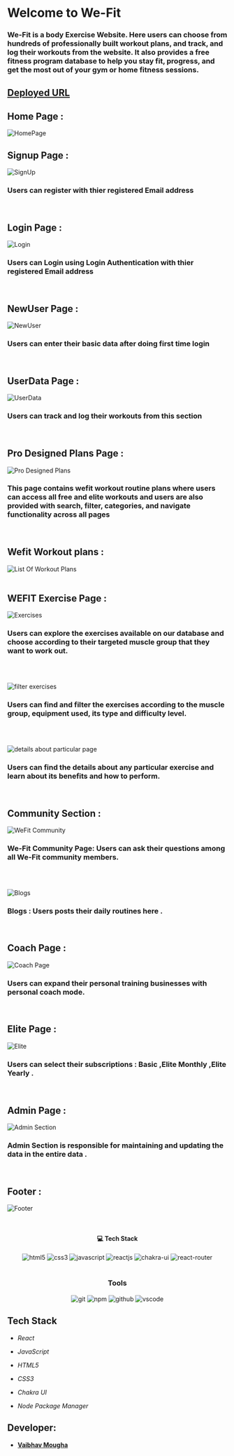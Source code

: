 # Welcome to We-Fit
<h3>We-Fit is a body Exercise Website. Here users can choose from hundreds of professionally built workout plans, and track, and log their workouts from the website. It also provides a free fitness program database to help you stay fit, progress, and get the most out of your gym or home fitness sessions.</h3>

## [Deployed URL]( https://musical-empanada-c1e457.netlify.app/)


## Home Page :
![HomePage](https://user-images.githubusercontent.com/107460451/208408783-727567a5-b1e5-464c-b0a2-10878e24f8a0.jpg)
<br/>


## Signup Page :
![SignUp](https://user-images.githubusercontent.com/107460451/209069411-dd623b3b-2cff-491b-b175-3a9e876ba71d.jpg)
<br/>
<h3>Users can register with thier registered Email address</h3>
<br/>


## Login Page :
![Login](https://user-images.githubusercontent.com/107460451/209070192-95b85dd2-ed8c-4028-b1c4-1f01e021a4f0.jpg)
<br/>
<h3>Users can Login using Login Authentication with thier registered Email address</h3>
<br/>


## NewUser Page :
![NewUser](https://user-images.githubusercontent.com/107460451/209074425-aaddff01-b525-425d-867a-74712251cae7.jpg)
<br/>
<h3>Users can enter their basic data after doing first time login</h3>
<br/>


## UserData Page :
![UserData](https://user-images.githubusercontent.com/107460451/209074970-5ae16ba9-8892-4578-b89c-9ec9f3994f1e.jpg)
<br/>
<h3>Users can track and log their workouts from this section</h3>
<br/>


## Pro Designed Plans Page :
![Pro Designed Plans](https://user-images.githubusercontent.com/107460451/209076140-3d82a354-ae4c-4786-8e34-008e8b969971.jpeg)
<br/>
<h3>This page contains wefit workout routine plans where users can access all free and elite workouts and users are also provided with search, filter, categories, and navigate functionality across all pages</h3>
<br/>


## Wefit Workout plans :
![List Of Workout Plans](https://user-images.githubusercontent.com/107460451/209076894-8f786b60-6cc5-48f8-933a-61698b92a11a.jpeg)
<br/>
<br/>


## WEFIT Exercise Page :
![Exercises](https://user-images.githubusercontent.com/107460451/209078342-571dbe51-94e5-44ad-8947-c249fd8db7fa.jpeg)
<br/>
<h3>Users can explore the exercises available on our database and choose according to their targeted muscle group that they want to work out.</h3>
<br/>
<br.>

##
![filter exercises](https://user-images.githubusercontent.com/107460451/209078496-753a7157-0cce-40d5-9a1e-d9a5554e1192.jpeg)
<br/>
<h3>Users can find and filter the exercises according to the muscle group, equipment used, its type and difficulty level.</h3>
<br/>

##
![details about particular page](https://user-images.githubusercontent.com/107460451/209078735-c6630580-015d-4cf8-a90a-a934cf9179ed.jpeg)
<br/>
<h3>Users can find the details about any particular exercise and learn about its benefits and how to perform.</h3>
<br/>


## Community Section :
![WeFit Community](https://user-images.githubusercontent.com/107460451/209080058-8290a8e4-9587-4945-83ab-e2c044e14758.jpg)
<br/>
<h3>We-Fit Community Page: Users can ask their questions among all We-Fit community members.</h3>
<br/>

##
![Blogs](https://user-images.githubusercontent.com/107460451/209080178-5bdbbb7c-35d3-4eae-8cb8-ea3e13d93cc4.jpg)
<br/>
<h3>Blogs : Users posts their daily routines here . </h3>
<br/>


## Coach Page :
![Coach Page](https://user-images.githubusercontent.com/107460451/209084751-fa42f594-788c-49ac-8cf8-b67dabb08839.jpg)
<br/>
<h3>Users can expand their personal training businesses with personal coach mode.</h3>
<br/>


## Elite Page :
![Elite](https://user-images.githubusercontent.com/107460451/209085199-72f08bd2-fb93-4a79-b592-5e4539b1c755.jpg)
<br/>
<h3>Users can select their subscriptions : Basic ,Elite Monthly ,Elite Yearly .</h3>
<br/>



## Admin Page :
![Admin Section](https://user-images.githubusercontent.com/107460451/209086941-12b61f3c-92f6-49da-917a-7440fbccc813.jpg)
<br/>
<h3>Admin Section is responsible for maintaining and updating the data in the entire data .</h3>
<br/>


## Footer :
![Footer](https://user-images.githubusercontent.com/107460451/208415239-dcc045a4-0bf8-4798-bce7-9be37cc3001d.jpg)
<br/>


<br/>
<h4 align="center">💻 Tech Stack</h4>
 <div align="center">
 <img src="https://img.shields.io/badge/html5-%23E34F26.svg?style=for-the-badge&logo=html5&logoColor=white" align="center" alt="html5">
 <img src = "https://img.shields.io/badge/css3-%231572B6.svg?style=for-the-badge&logo=css3&logoColor=white" align="center" alt="css3">
 <img src="https://img.shields.io/badge/javascript-%23323330.svg?style=for-the-badge&logo=javascript&logoColor=%23F7DF1E"  align="center" alt="javascript" />
 <img src="https://img.shields.io/badge/React-20232A?style=for-the-badge&logo=react&logoColor=61DAFB"  align="center" alt="reactjs" />
   <img src = "https://img.shields.io/badge/chakra ui-%234ED1C5.svg?style=for-the-badge&logo=chakraui&logoColor=white" align="center" alt="chakra-ui"/>
  <img src="https://img.shields.io/badge/React_Router-CA4245?style=for-the-badge&logo=react-router&logoColor=white"  align="center" alt="react-router" />
</div>
<br/>



<div align="center"><h3 align="center">Tools</h3> 
   <img src="https://img.shields.io/badge/netlify-%23000000.svg?style=for-the-badge&logo=netlify&logoColor=#00C7B7" align="center" alt="git"/>
  <img src = "https://img.shields.io/badge/NPM-%23000000.svg?style=for-the-badge&logo=npm&logoColor=white" align="center" alt="npm">
  <img src="https://img.shields.io/badge/GitHub-100000?style=for-the-badge&logo=github&logoColor=white"  align="center" alt="github"/>
   <img src="https://img.shields.io/badge/Visual%20Studio-5C2D91.svg?style=for-the-badge&logo=visual-studio&logoColor=white"  align="center" alt="vscode"/>
    
      
</div>







## Tech Stack 
- *React*


- *JavaScript*
- *HTML5*
- *CSS3*
- *Chakra UI*

- *Node Package Manager*


## Developer:

- **[Vaibhav Mougha](https://github.com/vaibhav-mougha)**

    
